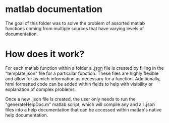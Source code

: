 # matlab documentation
The goal of this folder was to solve the problem of assorted matlab functions coming from multiple sources that have varying levels of documentation. 

# How does it work?
For each matlab function within a folder a [.json](https://en.wikipedia.org/wiki/JSON) file is created by filling in the "template.json" file for a particular function. These files are highly flexible and allow for as mich information as necessary for a function. Additionally, html formatted code can be added within fields to help with visibility or explanation of complex problems.

Once a new .json file is created, the user only needs to run the "generateHelpDoc.m" matlab script, which will compile any and all .json files into a help documentation that can be accessed within matlab's native help documentation.
